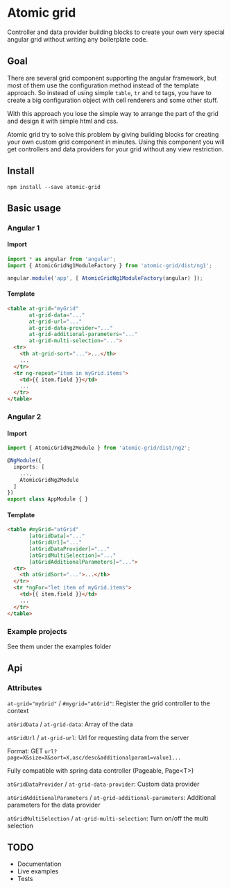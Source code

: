 # Atomic grid

Controller and data provider building blocks to create your own very special angular grid without writing any boilerplate code.

## Goal

There are several grid component supporting the angular framework, but most of them use the configuration method instead of the template approach.
So instead of using simple `table`, `tr` and `td` tags, you have to create a big configuration object with cell renderers and some other stuff.

With this approach you lose the simple way to arrange the part of the grid and design it with simple html and css.

Atomic grid try to solve this problem by giving building blocks for creating your own custom grid component in minutes.
Using this component you will get controllers and data providers for your grid without any view restriction.

## Install

```
npm install --save atomic-grid
```

## Basic usage

### Angular 1

#### Import

```ts
import * as angular from 'angular';
import { AtomicGridNg1ModuleFactory } from 'atomic-grid/dist/ng1';

angular.module('app', [ AtomicGridNg1ModuleFactory(angular) ]);
```

#### Template

```html
<table at-grid="myGrid"
       at-grid-data="..."
       at-grid-url="..."
       at-grid-data-provider="..."
       at-grid-additional-parameters="..."
       at-grid-multi-selection="...">
  <tr>
    <th at-grid-sort="...">...</th>
    ...
  </tr>
  <tr ng-repeat="item in myGrid.items">
    <td>{{ item.field }}</td>
    ...
  </tr>
</table>
```

### Angular 2

#### Import

```ts
import { AtomicGridNg2Module } from 'atomic-grid/dist/ng2';

@NgModule({
  imports: [
    ...,
    AtomicGridNg2Module
  ]
})
export class AppModule { }
```

#### Template

```html
<table #myGrid="atGrid"
       [atGridData]="..."
       [atGridUrl]="..."
       [atGridDataProvider]="..."
       [atGridMultiSelection]="..."
       [atGridAdditionalParameters]="...">
  <tr>
    <th atGridSort="...">...</th>
  </tr>
  <tr *ngFor="let item of myGrid.items">
    <td>{{ item.field }}</td>
    ...
  </tr>
</table>
```

### Example projects

See them under the examples folder

## Api

### Attributes

`at-grid="myGrid"` / `#mygrid="atGrid"`:
Register the grid controller to the context 

`atGridData` / `at-grid-data`:
Array of the data

`atGridUrl` / `at-grid-url`:
Url for requesting data from the server

Format: GET `url?page=X&size=X&sort=X,asc/desc&additionalparam1=value1...`

Fully compatible with spring data controller (Pageable, Page&lt;T&gt;)

`atGridDataProvider` / `at-grid-data-provider`:
Custom data provider

`atGridAdditionalParameters` / `at-grid-additional-parameters`:
Additional parameters for the data provider 

`atGridMultiSelection` / `at-grid-multi-selection`:
Turn on/off the multi selection



## TODO

* Documentation
* Live examples
* Tests


